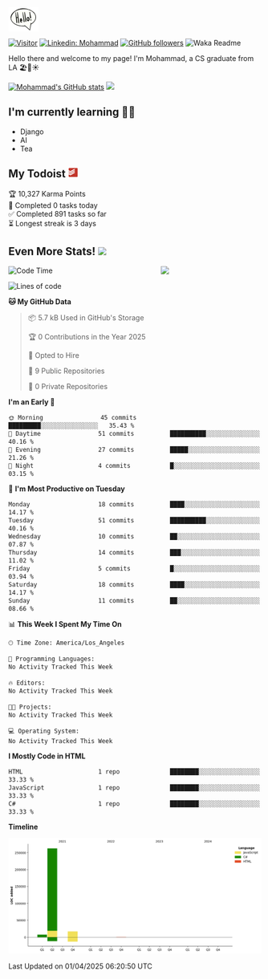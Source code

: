 <img src="assets\giphy.webp" width="60" align="top">

[![Visitor](https://visitor-badge.laobi.icu/badge?page_id=moesheyab.moesheyab)](https://github.com/moesheyab)
[![Linkedin: Mohammad](https://img.shields.io/badge/-Mohammad-blue?style=flat-square&logo=Linkedin&logoColor=white&link=https://www.linkedin.com/in/mohammad-alsheyab-b51311114/)](https://www.linkedin.com/in/mohammad-alsheyab-b51311114/)
 [![GitHub followers](https://img.shields.io/github/followers/moesheyab.svg?style=social&label=Follow)](https://github.com/moesheyab?tab=followers) 
 ![Waka Readme](https://github.com/moesheyab/moesheyab/workflows/Waka%20Readme/badge.svg) 

 
<!-- <a href="https://www.linkedin.com/in/mohammad-alsheyab-b51311114/"><img align="" alt="Mohammad's LinkedIn" width="22px" src="assets\linkedin.svg"/></a>  -->


Hello there and welcome to my page!
I'm Mohammad, a CS graduate from LA 🏖️🌴☀️


[![Mohammad's GitHub stats](https://github-readme-stats.vercel.app/api?username=moesheyab&?count_private=true&show_icons=true&theme=gotham&hide_border=true&custom_title=Qucik+Overview+Of+My+GitHub+Stats)](https://github.com/anuraghazra/github-readme-stats)
<img src="https://media.giphy.com/media/KzJkzjggfGN5Py6nkT/giphy.gif" align="" width="199">
<br/>
<dev>
  <h2> I'm currently learning  👨‍💻 </h2> 
  <ul>
    <li>Django</li>
    <li>AI</li>
    <li>Tea</li>
</ul>
</dev>

<h2>My Todoist <img src="assets\todoist.svg" width="20"></img></h2>

<!-- TODO-IST:START -->
🏆  10,327 Karma Points           
🌸  Completed 0 tasks today           
✅  Completed 891 tasks so far           
⏳  Longest streak is 3 days
<!-- TODO-IST:END -->


## Even More Stats! <img src="https://media.giphy.com/media/UoLt6Tm8wlSnWGfSFs/giphy.gif" width="50" align="">

<img src=https://media.giphy.com/media/lP8xu5t2DLGG045H8F/giphy.gif width="200" align="right">

<!--START_SECTION:waka-->
![Code Time](http://img.shields.io/badge/Code%20Time-12%20hrs%2014%20mins-blue)

![Lines of code](https://img.shields.io/badge/From%20Hello%20World%20I%27ve%20Written-286.9%20thousand%20lines%20of%20code-blue)

**🐱 My GitHub Data** 

> 📦 5.7 kB Used in GitHub's Storage 
 > 
> 🏆 0 Contributions in the Year 2025
 > 
> 💼 Opted to Hire
 > 
> 📜 9 Public Repositories 
 > 
> 🔑 0 Private Repositories 
 > 
**I'm an Early 🐤** 

```text
🌞 Morning                45 commits          █████████░░░░░░░░░░░░░░░░   35.43 % 
🌆 Daytime                51 commits          ██████████░░░░░░░░░░░░░░░   40.16 % 
🌃 Evening                27 commits          █████░░░░░░░░░░░░░░░░░░░░   21.26 % 
🌙 Night                  4 commits           █░░░░░░░░░░░░░░░░░░░░░░░░   03.15 % 
```
📅 **I'm Most Productive on Tuesday** 

```text
Monday                   18 commits          ████░░░░░░░░░░░░░░░░░░░░░   14.17 % 
Tuesday                  51 commits          ██████████░░░░░░░░░░░░░░░   40.16 % 
Wednesday                10 commits          ██░░░░░░░░░░░░░░░░░░░░░░░   07.87 % 
Thursday                 14 commits          ███░░░░░░░░░░░░░░░░░░░░░░   11.02 % 
Friday                   5 commits           █░░░░░░░░░░░░░░░░░░░░░░░░   03.94 % 
Saturday                 18 commits          ████░░░░░░░░░░░░░░░░░░░░░   14.17 % 
Sunday                   11 commits          ██░░░░░░░░░░░░░░░░░░░░░░░   08.66 % 
```


📊 **This Week I Spent My Time On** 

```text
🕑︎ Time Zone: America/Los_Angeles

💬 Programming Languages: 
No Activity Tracked This Week

🔥 Editors: 
No Activity Tracked This Week

🐱‍💻 Projects: 
No Activity Tracked This Week

💻 Operating System: 
No Activity Tracked This Week
```

**I Mostly Code in HTML** 

```text
HTML                     1 repo              ████████░░░░░░░░░░░░░░░░░   33.33 % 
JavaScript               1 repo              ████████░░░░░░░░░░░░░░░░░   33.33 % 
C#                       1 repo              ████████░░░░░░░░░░░░░░░░░   33.33 % 
```



**Timeline**

![Lines of Code chart](https://raw.githubusercontent.com/moesheyab/moesheyab/main/assets/bar_graph.png)


 Last Updated on 01/04/2025 06:20:50 UTC
<!--END_SECTION:waka-->








<!--- 
[![willianrod's wakatime stats](https://github-readme-stats.vercel.app/api/wakatime?username=moesheyab)](https://github.com/anuraghazra/github-readme-stats)
<p align="center">
  <b><em>GitHub Stats:</em></b> <br/>
    <img src="https://github-readme-streak-stats.herokuapp.com/?user=moesheyab" alt="GitHub Stats" /> <br/><br/>
  <b><em>Programming activity (Last 7 days):</em></b> <br/>
    <img src="https://github-readme-stats.vercel.app/api/wakatime?username=moesheyab" alt="WakaTime" />
  </p>
--->



<!---
moesheyab/moesheyab is a ✨ special ✨ repository because its `README.md` (this file) appears on your GitHub profile.
You can click the Preview link to take a look at your changes.
--->
